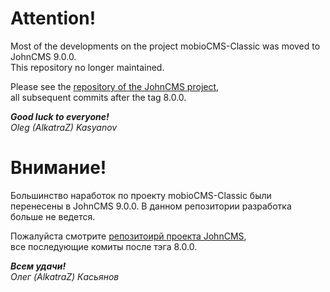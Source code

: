 # Attention!
Most of the developments on the project mobioCMS-Classic was moved to JohnCMS 9.0.0.  
This repository no longer maintained.

Please see the [repository of the JohnCMS project](https://github.com/simba77/johncms),  
all subsequent commits after the tag 8.0.0.

**_Good luck to everyone!_**  
_Oleg (AlkatraZ) Kasyanov_

# Внимание!
Большинство наработок по проекту mobioCMS-Classic были перенесены в JohnCMS 9.0.0.
В данном репозитории разработка больше не ведется.

Пожалуйста смотрите [репозитоирй проекта JohnCMS](https://github.com/simba77/johncms),  
все последующие комиты после тэга 8.0.0.

**_Всем удачи!_**  
_Олег (AlkatraZ) Касьянов_
